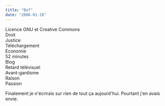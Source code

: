 ```yaml
---
title: "Bof"
date: "2006-01-28"
---
```


Licence GNU et Creative Commons  
Droit  
Justice  
Téléchargement  
Economie  
52 minutes  
Blog  
Retard télévisuel  
Avant-gardisme  
Raison  
Passion

Finalement je n'écrirais sur rien de tout ça aujourd'hui. Pourtant j'en avais envie.
